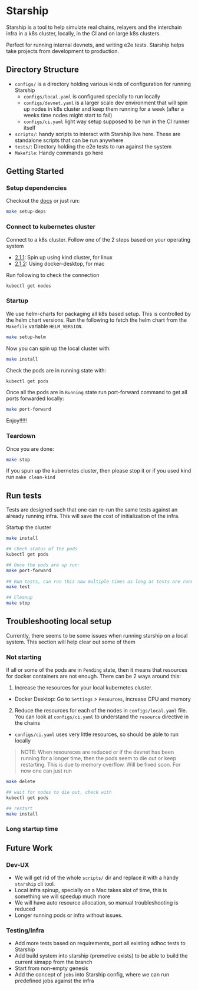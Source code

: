 # Starship

Starship is a tool to help simulate real chains, relayers and the interchain infra in a k8s cluster, locally, in the CI and
on large k8s clusters.

Perfect for running internal devnets, and writing e2e tests. Starship helps take projects from development to production.

## Directory Structure

* `configs/` is a directory holding various kinds of configuration for running Starship
  * `configs/local.yaml` is configured specially to run locally
  * `configs/devnet.yaml` is a larger scale dev environment that will spin up nodes in k8s cluster and keep them running for a week (after a weeks time nodes might start to fail)
  * `configs/ci.yaml` light way setup supposed to be run in the CI runner itself
* `scripts/`: handy scripts to interact with Starship live here. These are standalone scripts that can be run anywhere
* `tests/`: Directory holding the e2e tests to run against the system
* `Makefile`: Handy commands go here

## Getting Started

### Setup dependencies

Checkout the [docs](https://starship.cosmology.tech/get-started/step-1) or just run:
```bash
make setup-deps
```

### Connect to kubernetes cluster

Connect to a k8s cluster. Follow one of the 2 steps based on your operating system
* [2.1.1](https://starship.cosmology.tech/get-started/step-2#211-setup-with-kind-cluster): Spin up using kind cluster, for linux
* [2.1.2](https://starship.cosmology.tech/get-started/step-2#212-setup-with-docker-desktop): Using docker-desktop, for mac

Run following to check the connection
```bash
kubectl get nodes
```

### Startup

We use helm-charts for packaging all k8s based setup. This is controlled by the helm chart versions.
Run the following to fetch the helm chart from the `Makefile` variable `HELM_VERSION`.
```bash
make setup-helm
```

Now you can spin up the local cluster with:
```bash
make install
```

Check the pods are in running state with:
```bash
kubectl get pods
```

Once all the pods are in `Running` state run port-forward command to get all ports forwarded locally:
```bash
make port-forward
```

Enjoy!!!!!

### Teardown

Once you are done:
```bash
make stop
```

If you spun up the kubernetes cluster, then please stop it or if you used kind run `make clean-kind`

## Run tests

Tests are designed such that one can re-run the same tests against an already running infra.
This will save the cost of initialization of the infra.

Startup the cluster
```bash
make install

## check status of the pods
kubectl get pods

## Once the pods are up run:
make port-forward
 
## Run tests, can run this now multiple times as long as tests are running
make test

## Cleanup
make stop
```

## Troubleshooting local setup

Currently, there seems to be some issues when running starship on a local system. This section will help clear out some of them

### Not starting
If all or some of the pods are in `Pending` state, then it means that resources for docker containers are not enough.
There can be 2 ways around this:

1. Increase the resources for your local kubernetes cluster.
  * Docker Desktop: Go to `Settings` > `Resources`, increase CPU and memory
2. Reduce the resources for each of the nodes in `configs/local.yaml` file. You can look at `configs/ci.yaml` to understand the `resource` directive in the chains
  * `configs/ci.yaml` uses very little resources, so should be able to run locally

> NOTE: When resoureces are reduced or if the devnet has been running for a longer time, then the pods seem to die out or keep restarting. This is due to memory overflow. Will be fixed soon. For now
> one can just run
```bash
make delete

## wait for nodes to die out, check with
kubectl get pods

## restart
make install
```

### Long startup time


## Future Work

### Dev-UX
* We will get rid of the whole `scripts/` dir and replace it with a handy `starship` cli tool.
* Local infra spinup, specially on a Mac takes alot of time, this is something we will speedup much more
* We will have auto resource allocation, so manual troubleshooting is reduced
* Longer running pods or infra without issues.

### Testing/Infra
* Add more tests based on requirements, port all existing adhoc tests to Starship
* Add build system into starship (premetive exists) to be able to build the current simapp from the branch
* Start from non-empty genesis
* Add the concept of `jobs` into Starship config, where we can run predefined jobs against the infra
